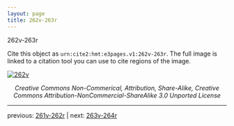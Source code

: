 ```yaml
---
layout: page
title: 262v-263r
---
```


262v-263r

Cite this object as `urn:cite2:hmt:e3pages.v1:262v-263r`.  The full image is linked to a citation tool you can use to cite regions of the image.

[![262v](http://www.homermultitext.org/iipsrv?IIIF=/project/homer/pyramidal/deepzoom/hmt/e3bifolio/v1/null.tif/full/800,/0/default.jpg)](http://www.homermultitext.org/ict2/?urn=urn:cite2:hmt:e3bifolio.v1:null) 

<p style="text-align: center; font-style: italic;">Creative Commons Non-Commerical, Attribution, Share-Alike, Creative Commons Attribution-NonCommercial-ShareAlike 3.0 Unported License</p>

---

previous: [261v-262r](../261v-262r/) | next: [263v-264r](../263v-264r/)
